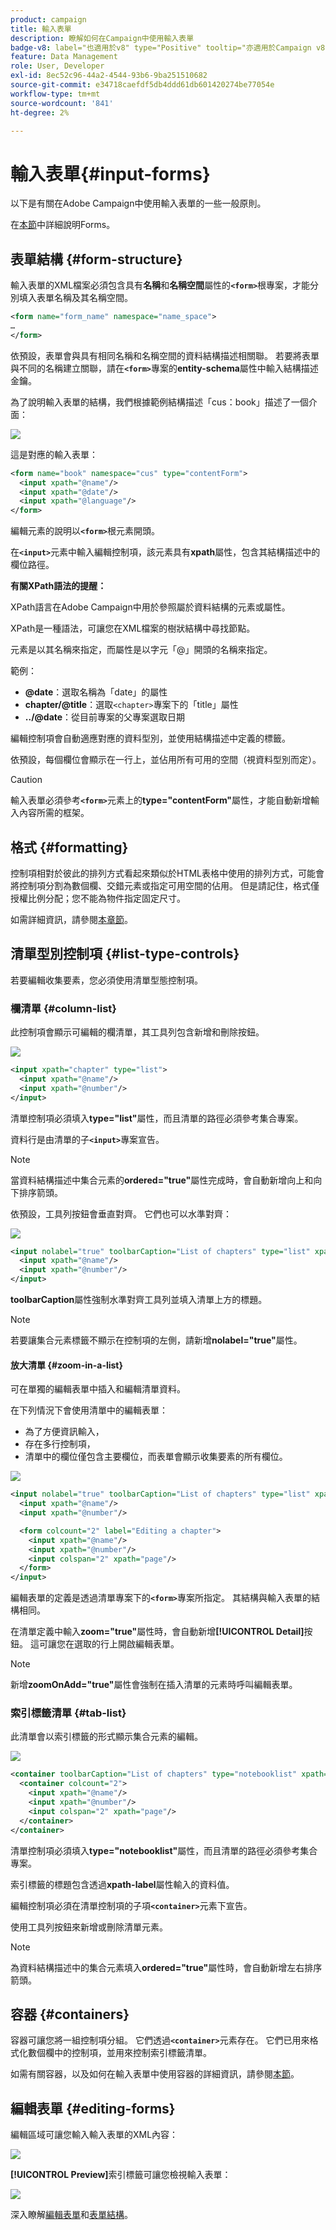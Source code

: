 ```yaml
---
product: campaign
title: 輸入表單
description: 瞭解如何在Campaign中使用輸入表單
badge-v8: label="也適用於v8" type="Positive" tooltip="亦適用於Campaign v8"
feature: Data Management
role: User, Developer
exl-id: 8ec52c96-44a2-4544-93b6-9ba251510682
source-git-commit: e34718caefdf5db4ddd61db601420274be77054e
workflow-type: tm+mt
source-wordcount: '841'
ht-degree: 2%

---
```


# 輸入表單{#input-forms}

以下是有關在Adobe Campaign中使用輸入表單的一些一般原則。

在[本節](../../configuration/using/identifying-a-form.md)中詳細說明Forms。

## 表單結構 {#form-structure}

輸入表單的XML檔案必須包含具有&#x200B;**名稱**&#x200B;和&#x200B;**名稱空間**&#x200B;屬性的&#x200B;**`<form>`**&#x200B;根專案，才能分別填入表單名稱及其名稱空間。

```xml
<form name="form_name" namespace="name_space">
…
</form>
```

依預設，表單會與具有相同名稱和名稱空間的資料結構描述相關聯。 若要將表單與不同的名稱建立關聯，請在&#x200B;**`<form>`**&#x200B;專案的&#x200B;**entity-schema**&#x200B;屬性中輸入結構描述金鑰。

為了說明輸入表單的結構，我們根據範例結構描述「cus：book」描述了一個介面：

![](assets/d_ncs_content_form1.png)

這是對應的輸入表單：

```xml
<form name="book" namespace="cus" type="contentForm">
  <input xpath="@name"/>
  <input xpath="@date"/>
  <input xpath="@language"/>
</form>
```

編輯元素的說明以&#x200B;**`<form>`**&#x200B;根元素開頭。

在&#x200B;**`<input>`**&#x200B;元素中輸入編輯控制項，該元素具有&#x200B;**xpath**&#x200B;屬性，包含其結構描述中的欄位路徑。

**有關XPath語法的提醒：**

XPath語言在Adobe Campaign中用於參照屬於資料結構的元素或屬性。

XPath是一種語法，可讓您在XML檔案的樹狀結構中尋找節點。

元素是以其名稱來指定，而屬性是以字元「@」開頭的名稱來指定。

範例：

* **@date**：選取名稱為「date」的屬性
* **chapter/@title**：選取`<chapter>`專案下的「title」屬性
* **../@date**：從目前專案的父專案選取日期

編輯控制項會自動適應對應的資料型別，並使用結構描述中定義的標籤。

依預設，每個欄位會顯示在一行上，並佔用所有可用的空間（視資料型別而定）。

>[!CAUTION]
>
>輸入表單必須參考&#x200B;**`<form>`**&#x200B;元素上的&#x200B;**type=&quot;contentForm&quot;**&#x200B;屬性，才能自動新增輸入內容所需的框架。

## 格式 {#formatting}

控制項相對於彼此的排列方式看起來類似於HTML表格中使用的排列方式，可能會將控制項分割為數個欄、交錯元素或指定可用空間的佔用。 但是請記住，格式僅授權比例分配；您不能為物件指定固定尺寸。

如需詳細資訊，請參閱[本章節](../../configuration/using/form-structure.md#formatting)。

## 清單型別控制項 {#list-type-controls}

若要編輯收集要素，您必須使用清單型態控制項。

### 欄清單 {#column-list}

此控制項會顯示可編輯的欄清單，其工具列包含新增和刪除按鈕。

![](assets/d_ncs_content_form4.png)

```xml
<input xpath="chapter" type="list">
  <input xpath="@name"/>
  <input xpath="@number"/>
</input>
```

清單控制項必須填入&#x200B;**type=&quot;list&quot;**&#x200B;屬性，而且清單的路徑必須參考集合專案。

資料行是由清單的子&#x200B;**`<input>`**&#x200B;專案宣告。

>[!NOTE]
>
>當資料結構描述中集合元素的&#x200B;**ordered=&quot;true&quot;**&#x200B;屬性完成時，會自動新增向上和向下排序箭頭。

依預設，工具列按鈕會垂直對齊。 它們也可以水準對齊：

![](assets/d_ncs_content_form5.png)

```xml
<input nolabel="true" toolbarCaption="List of chapters" type="list" xpath="chapter">
  <input xpath="@name"/>
  <input xpath="@number"/>
</input>
```

**toolbarCaption**&#x200B;屬性強制水準對齊工具列並填入清單上方的標題。

>[!NOTE]
>
>若要讓集合元素標籤不顯示在控制項的左側，請新增&#x200B;**nolabel=&quot;true&quot;**&#x200B;屬性。

#### 放大清單 {#zoom-in-a-list}

可在單獨的編輯表單中插入和編輯清單資料。

在下列情況下會使用清單中的編輯表單：

* 為了方便資訊輸入，
* 存在多行控制項，
* 清單中的欄位僅包含主要欄位，而表單會顯示收集要素的所有欄位。

![](assets/d_ncs_content_form7.png)

```xml
<input nolabel="true" toolbarCaption="List of chapters" type="list" xpath="chapter" zoom="true" zoomOnAdd="true">
  <input xpath="@name"/>
  <input xpath="@number"/>

  <form colcount="2" label="Editing a chapter">
    <input xpath="@name"/>
    <input xpath="@number"/>
    <input colspan="2" xpath="page"/>
  </form>
</input>
```

編輯表單的定義是透過清單專案下的&#x200B;**`<form>`**&#x200B;專案所指定。 其結構與輸入表單的結構相同。

在清單定義中輸入&#x200B;**zoom=&quot;true&quot;**&#x200B;屬性時，會自動新增&#x200B;**[!UICONTROL Detail]**&#x200B;按鈕。 這可讓您在選取的行上開啟編輯表單。

>[!NOTE]
>
>新增&#x200B;**zoomOnAdd=&quot;true&quot;**&#x200B;屬性會強制在插入清單的元素時呼叫編輯表單。

### 索引標籤清單 {#tab-list}

此清單會以索引標籤的形式顯示集合元素的編輯。

![](assets/d_ncs_content_form6.png)

```xml
<container toolbarCaption="List of chapters" type="notebooklist" xpath="chapter" xpath-label="@name">
  <container colcount="2">
    <input xpath="@name"/>
    <input xpath="@number"/>
    <input colspan="2" xpath="page"/>
  </container>
</container>
```

清單控制項必須填入&#x200B;**type=&quot;notebooklist&quot;**&#x200B;屬性，而且清單的路徑必須參考集合專案。

索引標籤的標題包含透過&#x200B;**xpath-label**&#x200B;屬性輸入的資料值。

編輯控制項必須在清單控制項的子項&#x200B;**`<container>`**&#x200B;元素下宣告。

使用工具列按鈕來新增或刪除清單元素。

>[!NOTE]
>
>為資料結構描述中的集合元素填入&#x200B;**ordered=&quot;true&quot;**&#x200B;屬性時，會自動新增左右排序箭頭。

## 容器 {#containers}

容器可讓您將一組控制項分組。 它們透過&#x200B;**`<container>`**&#x200B;元素存在。 它們已用來格式化數個欄中的控制項，並用來控制索引標籤清單。

如需有關容器，以及如何在輸入表單中使用容器的詳細資訊，請參閱[本節](../../configuration/using/form-structure.md#containers)。

## 編輯表單 {#editing-forms}

編輯區域可讓您輸入輸入表單的XML內容：

![](assets/d_ncs_content_form12.png)

**[!UICONTROL Preview]**&#x200B;索引標籤可讓您檢視輸入表單：

![](assets/d_ncs_content_form13.png)

深入瞭解[編輯表單](../../configuration/using/editing-forms.md)和[表單結構](../../configuration/using/form-structure.md)。
